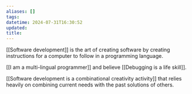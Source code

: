 ```yaml
---
aliases: []
tags: 
datetime: 2024-07-31T16:30:52
updated: 
title: 
---
```

[[Software development]] is the art of creating software by creating instructions for a computer to follow in a programming language.

[[I am a multi-lingual programmer]] and believe [[Debugging is a life skill]].

[[Software development is a combinational creativity activity]] that relies heavily on combining current needs with the past solutions of others.